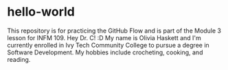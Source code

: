 # hello-world
This repository is for practicing the GitHub Flow and is part of the Module 3 lesson for INFM 109. Hey Dr. C! :D
My name is Olivia Haskett and I'm currently enrolled in Ivy Tech Community College to pursue a degree in Software Development. My hobbies include crocheting, cooking, and reading. 
